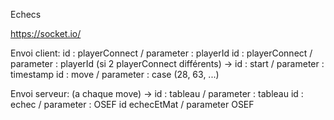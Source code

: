 Echecs

https://socket.io/

Envoi client:
id : playerConnect / parameter : playerId
id : playerConnect / parameter : playerId
(si 2 playerConnect différents) ->  id : start / parameter : timestamp
                                    id : move / parameter : case (28, 63, ...)

Envoi serveur:
(a chaque move) ->  id : tableau / parameter : tableau
                    id : echec / parameter : OSEF
                    id echecEtMat / parameter OSEF
